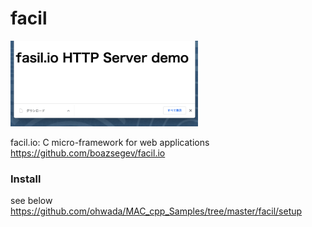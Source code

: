 facil
===============

<img src="https://raw.githubusercontent.com/ohwada/MAC_cpp_Samples/master/facil/screenshots/http_index.png" width="300" />

facil.io:
C micro-framework for web applications
https://github.com/boazsegev/facil.io


### Install
see below
https://github.com/ohwada/MAC_cpp_Samples/tree/master/facil/setup 
